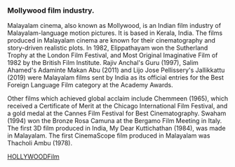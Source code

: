 ### Mollywood film industry.

Malayalam cinema, also known as Mollywood, is an Indian film industry of Malayalam-language motion pictures. It is based in Kerala, India. The films produced in Malayalam cinema are known for their cinematography and story-driven realistic plots. In 1982, Elippathayam won the Sutherland Trophy at the London Film Festival, and Most Original Imaginative Film of 1982 by the British Film Institute. Rajiv Anchal's Guru (1997), Salim Ahamed's Adaminte Makan Abu (2011) and Lijo Jose Pellissery's Jallikkattu (2019) were Malayalam films sent by India as its official entries for the Best Foreign Language Film category at the Academy Awards.

Other films which achieved global acclaim include Chemmeen (1965), which received a Certificate of Merit at the Chicago International Film Festival, and a gold medal at the Cannes Film Festival for Best Cinematography. Swaham (1994) won the Bronze Rosa Camuna at the Bergamo Film Meeting in Italy. The first 3D film produced in India, My Dear Kuttichathan (1984), was made in Malayalam. The first CinemaScope film produced in Malayalam was Thacholi Ambu (1978).

[HOLLYWOODFilm](HOLLYWOODFilm.md)